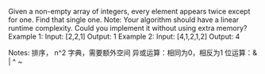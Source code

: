 Given a non-empty array of integers, every element appears twice except for one. Find that single one.
Note:
Your algorithm should have a linear runtime complexity. Could you implement it without using extra memory?
Example 1:
Input: [2,2,1]
Output: 1
Example 2:
Input: [4,1,2,1,2]
Output: 4

Notes:
排序， n^2
字典，需要额外空间
异或运算：相同为0，相反为1
位运算：& | ^ ~